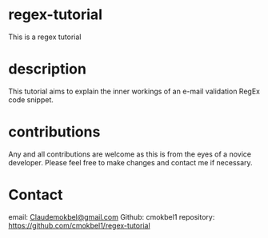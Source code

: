 # regex-tutorial

This is a regex tutorial

# description

This tutorial aims to explain the inner workings of an e-mail validation RegEx code snippet.

# contributions

Any and all contributions are welcome as this is from the eyes of a novice developer. Please feel free to make changes and contact me if necessary.

# Contact

email: Claudemokbel@gmail.com
Github: cmokbel1
repository:  https://github.com/cmokbel1/regex-tutorial
